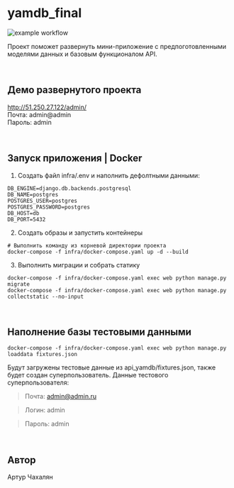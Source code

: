 # yamdb_final
![example workflow](https://github.com/arthurchahalyan/yamdb_final/actions/workflows/yamdb_workflow.yml/badge.svg)

Проект поможет развернуть мини-приложение с предпоготовленными моделями данных и базовым функционалом API.

<br>

## Демо развернутого проекта
http://51.250.27.122/admin/<br>
Почта: admin@admin<br>
Пароль: admin

<br>

## Запуск приложения | Docker

1. Создать файл infra/.env и наполнить дефолтными данными:

```
DB_ENGINE=django.db.backends.postgresql
DB_NAME=postgres
POSTGRES_USER=postgres
POSTGRES_PASSWORD=postgres
DB_HOST=db
DB_PORT=5432
```

2. Создать образы и запустить контейнеры

```
# Выполнить команду из корневой директории проекта
docker-compose -f infra/docker-compose.yaml up -d --build
```

3. Выполнить миграции и собрать статику

```
docker-compose -f infra/docker-compose.yaml exec web python manage.py migrate
docker-compose -f infra/docker-compose.yaml exec web python manage.py collectstatic --no-input
```
<br>

## Наполнение базы тестовыми данными

```
docker-compose -f infra/docker-compose.yaml exec web python manage.py loaddata fixtures.json
```
Будут загружены тестовые данные из api_yamdb/fixtures.json, также будет создан суперпользователь.
Данные тестового суперпользователя:

> Почта: admin@admin.ru

> Логин: admin

> Пароль: admin
<br>

## Автор

Артур Чахалян
